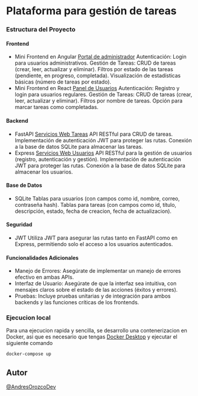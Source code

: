 # Plataforma para gestión de tareas

### Estructura del Proyecto

#### Frontend

- Mini Frontend en Angular [Portal de administrador](https://incomparable-gumdrop-472cf6.netlify.app/)
    Autenticación: Login para usuarios administrativos.
    Gestión de Tareas: CRUD de tareas (crear, leer, actualizar y eliminar).
    Filtros por estado de las tareas (pendiente, en progreso, completada).
    Visualización de estadísticas básicas (número de tareas por estado).
- Mini Frontend en React [Panel de Usuarios](https://chimerical-licorice-644a23.netlify.app/)
    Autenticación: Registro y login para usuarios regulares.
    Gestión de Tareas: CRUD de tareas (crear, leer, actualizar y eliminar).
    Filtros por nombre de tareas.
    Opción para marcar tareas como completadas.

#### Backend

- FastAPI [Servicios Web Tareas](https://fullstack-angular-react-fastapi-express.onrender.com/docs)
    API RESTful para CRUD de tareas.
    Implementación de autenticación JWT para proteger las rutas.
    Conexión a la base de datos SQLite para almacenar las tareas.
- Express [Servicios Web Usuarios](#)
    API RESTful para la gestión de usuarios (registro, autenticación y gestión).
    Implementación de autenticación JWT para proteger las rutas.
    Conexión a la base de datos SQLite para almacenar los usuarios.

#### Base de Datos

- SQLite
    Tablas para usuarios (con campos como id, nombre, correo, contraseña hash).
    Tablas para tareas (con campos como id, título, descripción, estado, fecha de creacion, fecha de actualizacion).

#### Seguridad

- JWT
    Utiliza JWT para asegurar las rutas tanto en FastAPI como en Express, permitiendo solo el acceso a los usuarios autenticados.

#### Funcionalidades Adicionales

- Manejo de Errores: Asegúrate de implementar un manejo de errores efectivo en ambas APIs.
- Interfaz de Usuario: Asegúrate de que la interfaz sea intuitiva, con mensajes claros sobre el estado de las acciones (éxitos y errores).
- Pruebas: Incluye pruebas unitarias y de integración para ambos backends y las funciones críticas de los frontends.

### Ejecucion local

Para una ejecucion rapida y sencilla, se desarrollo una contenerizacion en Docker, asi que es necesario que tengas [Docker Desktop](https://www.docker.com/products/docker-desktop/) y ejecutar el siguiente comando

```bash
docker-compose up
```

## Autor

[@AndresOrozcoDev](https://github.com/AndresOrozcoDev)